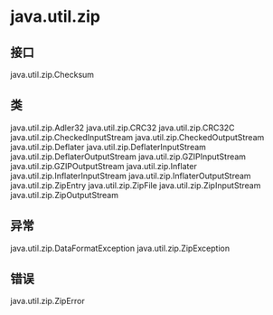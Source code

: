 # java.util.zip

## 接口

java.util.zip.Checksum

## 类

java.util.zip.Adler32
java.util.zip.CRC32
java.util.zip.CRC32C
java.util.zip.CheckedInputStream
java.util.zip.CheckedOutputStream
java.util.zip.Deflater
java.util.zip.DeflaterInputStream
java.util.zip.DeflaterOutputStream
java.util.zip.GZIPInputStream
java.util.zip.GZIPOutputStream
java.util.zip.Inflater
java.util.zip.InflaterInputStream
java.util.zip.InflaterOutputStream
java.util.zip.ZipEntry
java.util.zip.ZipFile
java.util.zip.ZipInputStream
java.util.zip.ZipOutputStream

## 异常

java.util.zip.DataFormatException
java.util.zip.ZipException

## 错误

java.util.zip.ZipError





